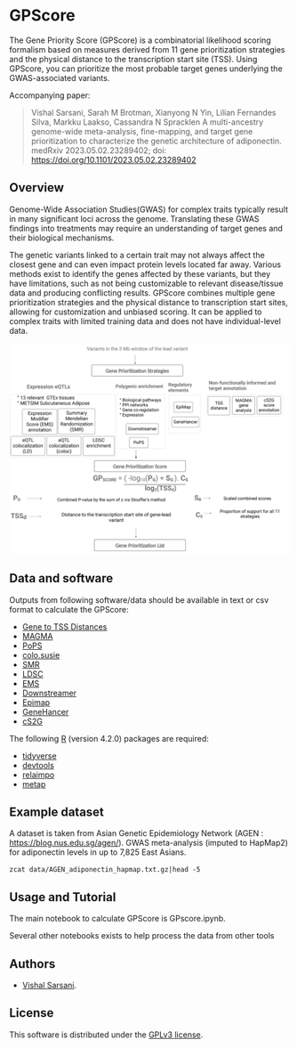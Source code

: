 # GPScore 
The Gene Priority Score (GPScore) is a combinatorial likelihood scoring formalism based on measures derived from 11 gene prioritization strategies and the physical distance to the transcription start site (TSS). Using GPScore, you can prioritize the most probable target genes underlying the GWAS-associated variants.

Accompanying paper:

> Vishal Sarsani, Sarah M Brotman, Xianyong N Yin, Lilian Fernandes Silva, Markku Laakso, Cassandra N Spracklen
A multi-ancestry genome-wide meta-analysis, fine-mapping, and target gene prioritization to characterize the genetic architecture of adiponectin.
medRxiv 2023.05.02.23289402; doi: https://doi.org/10.1101/2023.05.02.23289402

## Overview

Genome-Wide Association Studies(GWAS) for complex traits typically result in many significant loci across the genome. Translating these GWAS findings into treatments may require an understanding of target genes and their biological mechanisms. 

The genetic variants linked to a certain trait may not always affect the closest gene and can even impact protein levels located far away. Various methods exist to identify the genes affected by these variants, but they have limitations, such as not being customizable to relevant disease/tissue data and producing conflicting results. GPScore combines multiple gene prioritization strategies and the physical distance to transcription start sites, allowing for customization and unbiased scoring. It can be applied to complex traits with limited training data and does not have individual-level data.

![Gpscore](./data/gpscore.jpg)


## Data and software

Outputs from following software/data should be available in text or csv format to calculate the GPScore:

- [Gene to TSS Distances](https://github.com/FinucaneLab/pops/blob/master/example/data/utils/gene_annot_jun10.txt)
- [MAGMA](https://ctg.cncr.nl/software/magma)
- [PoPS](https://github.com/FinucaneLab/pops)
- [colo.susie](https://chr1swallace.github.io/coloc/articles/a06_SuSiE.html)
- [SMR](https://yanglab.westlake.edu.cn/software/smr/#Overview)
- [LDSC](https://github.com/bulik/ldsc/wiki/Partitioned-Heritability)
- [EMS](https://www.finucanelab.org/data)
- [Downstreamer](https://github.com/molgenis/systemsgenetics/wiki/Downstreamer)
- [Epimap](https://personal.broadinstitute.org/cboix/epimap/links/pergroup/)
- [GeneHancer](https://zenodo.org/record/7754032#.ZEP6AvzMIQ8)
- [cS2G](https://zenodo.org/record/7754032#.ZEP6AvzMIQ8)

The following [R](https://www.r-project.org/) (version 4.2.0) packages are required:

   - [tidyverse](https://www.tidyverse.org/) 
   - [devtools](https://CRAN.R-project.org/package=devtools) 
   - [relaimpo](https://cran.r-project.org/web/packages/relaimpo/index.html)
   - [metap](https://cran.r-project.org/web/packages/metap/index.html)


## Example dataset

A dataset is taken from Asian Genetic Epidemiology Network (AGEN : https://blog.nus.edu.sg/agen/).
GWAS meta-analysis (imputed to HapMap2) for adiponectin levels in up to 7,825 East Asians.


```{bash}
zcat data/AGEN_adiponectin_hapmap.txt.gz|head -5
```

## Usage and Tutorial

The main notebook to calculate GPScore is GPscore.ipynb.

Several other notebooks exists to help process the data from other tools 


## Authors

   - [Vishal Sarsani](https://vsarsani.com).


## License

This software is distributed under the [GPLv3 license](https://www.gnu.org/licenses/gpl-3.0.en.html).



